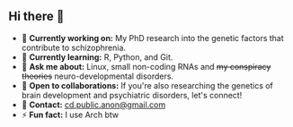 ## Hi there 👋

<!--
**student-cd/student-cd** is a ✨ _special_ ✨ repository because its `README.md` (this file) appears on your GitHub profile.
-->
- 🔭 **Currently working on:** My PhD research into the genetic factors that contribute to schizophrenia. 
- 🌱 **Currently learning:** R, Python, and Git.
- 💬 **Ask me about:** Linux, small non-coding RNAs and ~~my conspiracy theories~~ neuro-developmental disorders.
- 👯 **Open to collaborations:** If you're also researching the genetics of brain development and psychiatric disorders, let's connect!
- 📧 **Contact:** cd.public.anon@gmail.com
- ⚡ **Fun fact:** I use Arch btw

